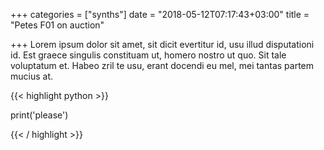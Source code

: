 +++
categories = ["synths"]
date = "2018-05-12T07:17:43+03:00"
title = "Petes F01 on auction"

+++
Lorem ipsum dolor sit amet, sit dicit evertitur id, usu illud disputationi id. Est graece singulis constituam ut, homero nostro ut quo. Sit tale voluptatum et. Habeo zril te usu, erant docendi eu mel, mei tantas partem mucius at.

{{< highlight python >}}

print('please')

{{< / highlight >}}